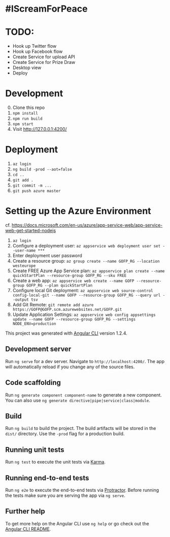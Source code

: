 # #IScreamForPeace


# TODO:
- Hook up Twitter flow
- Hook up Facebook flow
- Create Service for upload API
- Create Service for Prize Draw
- Desktop view
- Deploy



# Development
0. Clone this repo
1. `npm install`
2. `npm run build`
3. `npm start`
4. Visit http://127.0.0.1:4200/

# Deployment
1. `az login`
2. `ng build -prod --aot=false`
3. `cd ..`
3. `git add .`
4. `git commit -m ...`
5. `git push azure master`

# Setting up the Azure Environment
cf. https://docs.microsoft.com/en-us/azure/app-service-web/app-service-web-get-started-nodejs
1. `az login`
2. Configure a deployment user: `az appservice web deployment user set --user-name ***`
3. Enter deployment user password
4. Create a resource group: `az group create --name GOFP_RG --location westeurope`
5. Create FREE Azure App Service plan: `az appservice plan create --name quickStartPlan --resource-group GOFP_RG --sku FREE`
6. Create a web app: `az appservice web create --name GOFP --resource-group GOFP_RG --plan quickStartPlan`
7. Configure local Git deployment: `az appservice web source-control config-local-git --name GOFP --resource-group GOFP_RG --query url --output tsv`
8. Add Git Remote: `git remote add azure https://GOFP@GOFP.scm.azurewebsites.net/GOFP.git`
9. Update Application Settings: `az appservice web config appsettings update --name GOFP --resource-group GOFP_RG --settings NODE_ENV=production`


This project was generated with [Angular CLI](https://github.com/angular/angular-cli) version 1.2.4.

## Development server

Run `ng serve` for a dev server. Navigate to `http://localhost:4200/`. The app will automatically reload if you change any of the source files.

## Code scaffolding

Run `ng generate component component-name` to generate a new component. You can also use `ng generate directive|pipe|service|class|module`.

## Build

Run `ng build` to build the project. The build artifacts will be stored in the `dist/` directory. Use the `-prod` flag for a production build.

## Running unit tests

Run `ng test` to execute the unit tests via [Karma](https://karma-runner.github.io).

## Running end-to-end tests

Run `ng e2e` to execute the end-to-end tests via [Protractor](http://www.protractortest.org/).
Before running the tests make sure you are serving the app via `ng serve`.

## Further help

To get more help on the Angular CLI use `ng help` or go check out the [Angular CLI README](https://github.com/angular/angular-cli/blob/master/README.md).
